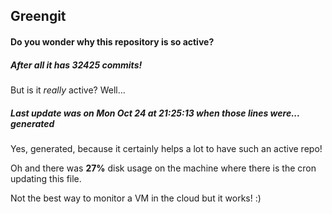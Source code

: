 ## Greengit

#### Do you wonder why this repository is so active?

##### After all it has 32425 commits!

But is it *really* active? Well...

##### Last update was on Mon Oct 24 at 21:25:13 when those lines were... generated

Yes, generated, because it certainly helps a lot to have such an active repo!

Oh and there was **27%** disk usage on the machine
where there is the cron updating this file.

Not the best way to monitor a VM in the cloud but it works! :)
